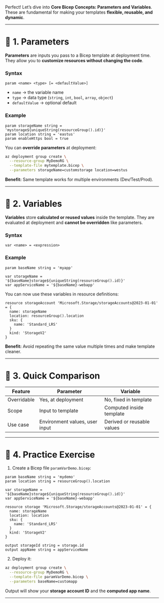 Perfect! Let’s dive into **Core Bicep Concepts: Parameters and Variables**. These are fundamental for making your templates **flexible, reusable, and dynamic**.

---

# 🔹 1. Parameters

**Parameters** are inputs you pass to a Bicep template at deployment time.
They allow you to **customize resources without changing the code**.

### Syntax

```bicep
param <name> <type> [= <defaultValue>]
```

* `name` → the variable name
* `type` → data type (`string`, `int`, `bool`, `array`, `object`)
* `defaultValue` → optional default

### Example

```bicep
param storageName string = 'mystorage${uniqueString(resourceGroup().id)}'
param location string = 'eastus'
param enableHttps bool = true
```

You can **override parameters** at deployment:

```bash
az deployment group create \
  --resource-group MyDemoRG \
  --template-file mytemplate.bicep \
  --parameters storageName=customstorage location=westus
```

 **Benefit:** Same template works for multiple environments (Dev/Test/Prod).

---

# 🔹 2. Variables

**Variables** store **calculated or reused values** inside the template.
They are evaluated at deployment and **cannot be overridden** like parameters.

### Syntax

```bicep
var <name> = <expression>
```

### Example

```bicep
param baseName string = 'myapp'

var storageName = '${baseName}storage${uniqueString(resourceGroup().id)}'
var appServiceName = '${baseName}-webapp'
```

You can now use these variables in resource definitions:

```bicep
resource storageAccount 'Microsoft.Storage/storageAccounts@2023-01-01' = {
  name: storageName
  location: resourceGroup().location
  sku: {
    name: 'Standard_LRS'
  }
  kind: 'StorageV2'
}
```

 **Benefit:** Avoid repeating the same value multiple times and make template cleaner.

---

# 🔹 3. Quick Comparison

| Feature     | Parameter                      | Variable                   |
| ----------- | ------------------------------ | -------------------------- |
| Overridable | Yes, at deployment             | No, fixed in template      |
| Scope       | Input to template              | Computed inside template   |
| Use case    | Environment values, user input | Derived or reusable values |

---

# 🔹 4. Practice Exercise

1. Create a Bicep file `paramVarDemo.bicep`:

```bicep
param baseName string = 'mydemo'
param location string = resourceGroup().location

var storageName = '${baseName}storage${uniqueString(resourceGroup().id)}'
var appServiceName = '${baseName}-webapp'

resource storage 'Microsoft.Storage/storageAccounts@2023-01-01' = {
  name: storageName
  location: location
  sku: {
    name: 'Standard_LRS'
  }
  kind: 'StorageV2'
}

output storageId string = storage.id
output appName string = appServiceName
```

2. Deploy it:

```bash
az deployment group create \
  --resource-group MyDemoRG \
  --template-file paramVarDemo.bicep \
  --parameters baseName=customapp
```

 Output will show your **storage account ID** and the **computed app name**.

---


